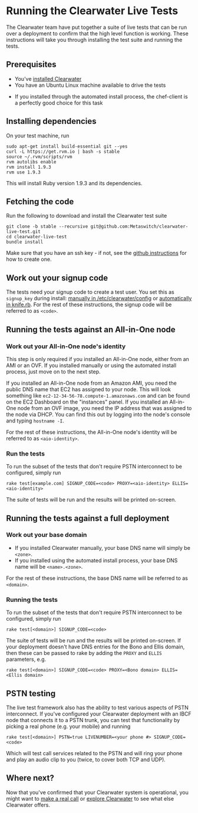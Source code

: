 # Running the Clearwater Live Tests

The Clearwater team have put together a suite of live tests that can be run over a deployment to confirm that the high level function is working.  These instructions will take you through installing the test suite and running the tests.

## Prerequisites

* You've [installed Clearwater](Installation_Instructions)
* You have an Ubuntu Linux machine available to drive the tests
 - If you installed through the automated install process, the chef-client is a perfectly good choice for this task

## Installing dependencies

On your test machine, run

    sudo apt-get install build-essential git --yes
    curl -L https://get.rvm.io | bash -s stable
    source ~/.rvm/scripts/rvm
    rvm autolibs enable
    rvm install 1.9.3
    rvm use 1.9.3

This will install Ruby version 1.9.3 and its dependencies.

## Fetching the code

Run the following to download and install the Clearwater test suite

    git clone -b stable --recursive git@github.com:Metaswitch/clearwater-live-test.git
    cd clearwater-live-test
    bundle install

Make sure that you have an ssh key - if not, see the [github instructions](https://help.github.com/articles/generating-ssh-keys) for how to create one.

## Work out your signup code

The tests need your signup code to create a test user.
You set this as `signup_key` during install:
[manually in /etc/clearwater/config](Manual_Install)
or [automatically in knife.rb](Installing_a_Chef_client). For the rest of these instructions, the
signup code will be referred to as `<code>`.

## Running the tests against an All-in-One node

### Work out your All-in-One node's identity

This step is only required if you installed an All-in-One node, either from an AMI or an OVF.  If you installed manually or using the automated install process, just move on to the next step.

If you installed an All-in-One node from an Amazon AMI, you need the public DNS name that EC2 has assigned to your node.  This will look something like `ec2-12-34-56-78.compute-1.amazonaws.com` and can be found on the EC2 Dashboard on the "instances" panel.
If you installed an All-in-One node from an OVF image, you need the IP address that was assigned to the node via DHCP.  You can find this out by logging into the node's console and typing `hostname -I`.

For the rest of these instructions, the All-in-One node's identity will be referred to as `<aio-identity>`.

### Run the tests

To run the subset of the tests that don't require PSTN interconnect to be configured, simply run

    rake test[example.com] SIGNUP_CODE=<code> PROXY=<aio-identity> ELLIS=<aio-identity>

The suite of tests will be run and the results will be printed on-screen.

## Running the tests against a full deployment

### Work out your base domain

- If you installed Clearwater manually, your base DNS name will simply be `<zone>`.
- If you installed using the automated install process, your base DNS name will be `<name>.<zone>`.

For the rest of these instructions, the base DNS name will be referred to as `<domain>`.

### Running the tests

To run the subset of the tests that don't require PSTN interconnect to be configured, simply run

    rake test[<domain>] SIGNUP_CODE=<code>

The suite of tests will be run and the results will be printed on-screen. If your deployment doesn't have DNS entries for the Bono and Ellis domain, then these can be passed to rake by adding the `PROXY` and `ELLIS` parameters, e.g.

    rake test[<domain>] SIGNUP_CODE=<code> PROXY=<Bono domain> ELLIS=<Ellis domain>

## PSTN testing

The live test framework also has the ability to test various aspects of PSTN interconnect.  If you've configured your Clearwater deployment with an IBCF node that connects it to a PSTN trunk, you can test that functionality by picking a real phone (e.g. your mobile) and running

    rake test[<domain>] PSTN=true LIVENUMBER=<your phone #> SIGNUP_CODE=<code>

Which will test call services related to the PSTN and will ring your phone and play an audio clip to you (twice, to cover both TCP and UDP).

## Where next?

Now that you've confirmed that your Clearwater system is operational, you might want to [make a real call](Making_your_first_call) or [explore Clearwater](Exploring_Clearwater) to see what else Clearwater offers.

